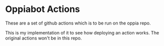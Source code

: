 # Oppiabot Actions

These are a set of github actions which is to be run on the oppia repo.

This is my implementation of it to see how deploying an action works. The original actions won't be in this repo.
